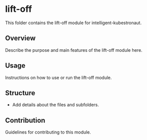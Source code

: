 # lift-off

This folder contains the lift-off module for intelligent-kubestronaut.

## Overview
Describe the purpose and main features of the lift-off module here.

## Usage
Instructions on how to use or run the lift-off module.

## Structure
- Add details about the files and subfolders.

## Contribution
Guidelines for contributing to this module.
